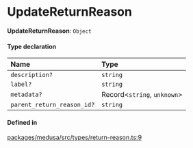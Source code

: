 # UpdateReturnReason

 **UpdateReturnReason**: `Object`

#### Type declaration

| Name | Type |
| :------ | :------ |
| `description?` | `string` |
| `label?` | `string` |
| `metadata?` | Record<`string`, `unknown`\> |
| `parent_return_reason_id?` | `string` |

#### Defined in

[packages/medusa/src/types/return-reason.ts:9](https://github.com/medusajs/medusa/blob/3d9f5ae63/packages/medusa/src/types/return-reason.ts#L9)
